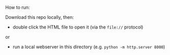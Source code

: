 

How to run:

Download this repo locally, then:
- double click the HTML file to open it (via the `file://` protocol)

or

- run a local webserver in this directory (e.g. `python -m http.server 8000`)
